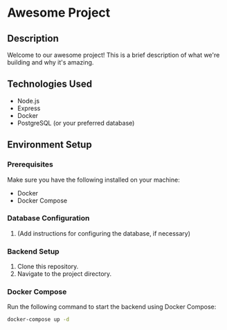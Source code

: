 # Awesome Project

## Description
Welcome to our awesome project! This is a brief description of what we're building and why it's amazing.

## Technologies Used
- Node.js
- Express
- Docker
- PostgreSQL (or your preferred database)

## Environment Setup

### Prerequisites
Make sure you have the following installed on your machine:
- Docker
- Docker Compose

### Database Configuration
1. (Add instructions for configuring the database, if necessary)

### Backend Setup
1. Clone this repository.
2. Navigate to the project directory.

### Docker Compose
Run the following command to start the backend using Docker Compose:
   ```bash
   docker-compose up -d
